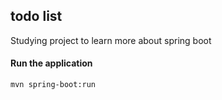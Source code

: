 ## todo list

Studying project to learn more about spring boot

#### Run the application

```
mvn spring-boot:run
```